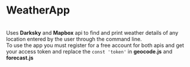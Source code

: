 # WeatherApp
</br>
Uses <b>Darksky</b> and <b>Mapbox</b> api to find and print weather details of any location entered by the user through the command line.
</br>
To use the app you must register for a free account for both apis and get your access token and replace the <code>const 'token'</code> in <b>geocode.js</b> and <b>forecast.js</b>
